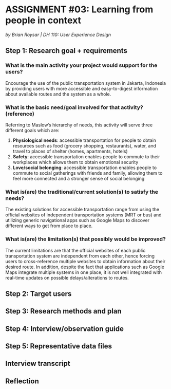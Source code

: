 # ASSIGNMENT #03: Learning from people in context
_by Brian Roysar | DH 110: User Experience Design_

## Step 1: Research goal + requirements

### **What is the main activity your project would support for the users?**

Encourage the use of the public transportation system in Jakarta, Indonesia by providing users with more accessible and easy-to-digest information about available routes and the system as a whole. 

### **What is the basic need/goal involved for that activity? (reference)**

Referring to Maslow’s hierarchy of needs, this activity will serve three different goals which are:

1. **Physiological needs**: accessible transportation for people to obtain resources such as food (grocery shopping, restaurants), water, and travel to places of shelter (homes, apartments, hotels)
2. **Safety**: accessible transportation enables people to commute to their workplaces which allows them to obtain emotional security
3. **Love/social belonging**: accessible transportation enables people to commute to social gatherings with friends and family, allowing them to feel more connected and a stronger sense of social belonging

### **What is(are) the traditional/current solution(s) to satisfy the needs?**
The existing solutions for accessible transportation range from using the official websites of independent transportation systems (MRT or bus) and utilizing generic navigational apps such as Google Maps to discover different ways to get from place to place. 

### **What is(are) the limitation(s) that possibly would be improved?**
The current limitations are that the official websites of each public transportation system are independent from each other, hence forcing users to cross-reference multiple websites to obtain information about their desired route. In addition, despite the fact that applications such as Google Maps integrate multiple systems in one place, it is not well integrated with real-time updates on possible delays/alterations to routes.


## Step 2: Target users

## Step 3: Research methods and plan

## Step 4: Interview/observation guide

## Step 5: Representative data files

## Interview transcript

## Reflection
